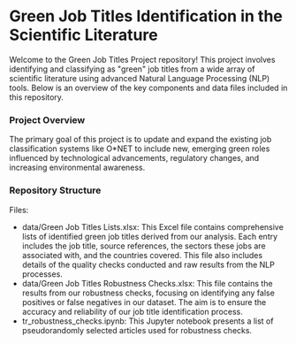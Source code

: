# Green Job Titles Identification in the Scientific Literature

Welcome to the Green Job Titles Project repository! This project involves identifying and classifying as "green" job titles from a wide array of scientific literature using advanced Natural Language Processing (NLP) tools. Below is an overview of the key components and data files included in this repository.

### Project Overview
The primary goal of this project is to update and expand the existing job classification systems like O*NET to include new, emerging green roles influenced by technological advancements, regulatory changes, and increasing environmental awareness.

### Repository Structure
Files:
- data/Green Job Titles Lists.xlsx: This Excel file contains comprehensive lists of identified green job titles derived from our analysis. Each entry includes the job title, source references, the sectors these jobs are associated with, and the countries covered. This file also includes details of the quality checks conducted and raw results from the NLP processes.
- data/Green Job Titles Robustness Checks.xlsx: This file contains the results from our robustness checks, focusing on identifying any false positives or false negatives in our dataset. The aim is to ensure the accuracy and reliability of our job title identification process.
- tr_robustness_checks.ipynb: This Jupyter notebook presents a list of pseudorandomly selected articles used for robustness checks.


